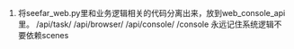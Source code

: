 1. 将seefar_web.py里和业务逻辑相关的代码分离出来，放到web_console_api里。 
/api/task/
/api/browser/
/api/console/
/console
永远记住系统逻辑不要依赖scenes


